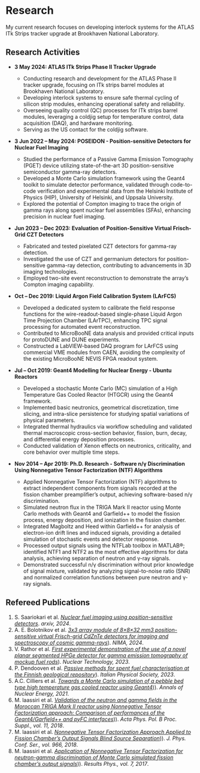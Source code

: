 # Research
My current research focuses on developing interlock systems for the ATLAS ITk Strips tracker upgrade at Brookhaven National Laboratory.

## Research Activities

- **3 May 2024: ATLAS ITk Strips Phase II Tracker Upgrade**  
  - Conducting research and development for the ATLAS Phase II tracker upgrade, focusing on ITk strips barrel modules at Brookhaven National Laboratory.  
  - Developing interlock systems to ensure safe thermal cycling of silicon strip modules, enhancing operational safety and reliability.  
  - Overseeing quality control (QC) processes for ITk strips barrel modules, leveraging a coldjig setup for temperature control, data acquisition (DAQ), and hardware monitoring.  
  - Serving as the US contact for the coldjig software.

- **3 Jun 2022 – May 2024: POSEIDON - Position-sensitive Detectors for Nuclear Fuel Imaging**  
  - Studied the performance of a Passive Gamma Emission Tomography (PGET) device utilizing state-of-the-art 3D position-sensitive semiconductor gamma-ray detectors.  
  - Developed a Monte Carlo simulation framework using the Geant4 toolkit to simulate detector performance, validated through code-to-code verification and experimental data from the Helsinki Institute of Physics (HIP), University of Helsinki, and Uppsala University.  
  - Explored the potential of Compton imaging to trace the origin of gamma rays along spent nuclear fuel assemblies (SFAs), enhancing precision in nuclear fuel imaging.

- **Jun 2023 – Dec 2023: Evaluation of Position-Sensitive Virtual Frisch-Grid CZT Detectors**  
  - Fabricated and tested pixelated CZT detectors for gamma-ray detection.  
  - Investigated the use of CZT and germanium detectors for position-sensitive gamma-ray detection, contributing to advancements in 3D imaging technologies.  
  - Employed two-site event reconstruction to demonstrate the array’s Compton imaging capability.

- **Oct – Dec 2019: Liquid Argon Field Calibration System (LArFCS)**  
  - Developed a dedicated system to calibrate the field response functions for the wire-readout-based single-phase Liquid Argon Time Projection Chamber (LArTPC), enhancing TPC signal processing for automated event reconstruction.  
  - Contributed to MicroBooNE data analysis and provided critical inputs for protoDUNE and DUNE experiments.  
  - Constructed a LabVIEW-based DAQ program for LArFCS using commercial VME modules from CAEN, avoiding the complexity of the existing MicroBooNE NEVIS FPGA readout system.

- **Jul – Oct 2019: Geant4 Modelling for Nuclear Energy - Ubuntu Reactors**  
  - Developed a stochastic Monte Carlo (MC) simulation of a High Temperature Gas Cooled Reactor (HTGCR) using the Geant4 framework.  
  - Implemented basic neutronics, geometrical discretization, time slicing, and intra-slice persistence for studying spatial variations of physical parameters.  
  - Integrated thermal hydraulics via workflow scheduling and validated thermal macroscopic cross-section behavior, fission, burn, decay, and differential energy deposition processes.  
  - Conducted validation of Xenon effects on neutronics, criticality, and core behavior over multiple time steps.

- **Nov 2014 – Apr 2019: Ph.D. Research - Software n/γ Discrimination Using Nonnegative Tensor Factorization (NTF) Algorithms**  
  - Applied Nonnegative Tensor Factorization (NTF) algorithms to extract independent components from signals recorded at the fission chamber preamplifier’s output, achieving software-based n/γ discrimination.  
  - Simulated neutron flux in the TRIGA Mark II reactor using Monte Carlo methods with Geant4 and Garfield++ to model the fission process, energy deposition, and ionization in the fission chamber.  
  - Integrated Magboltz and Heed within Garfield++ for analysis of electron-ion drift lines and induced signals, providing a detailed simulation of stochastic events and detector response.  
  - Processed output signals using the NTFLab toolbox in MATLAB®; identified NTF1 and NTF2 as the most effective algorithms for data analysis, achieving separation of neutron and γ-ray signals.  
  - Demonstrated successful n/γ discrimination without prior knowledge of signal mixture, validated by analyzing signal-to-noise ratio (SNR) and normalized correlation functions between pure neutron and γ-ray signals.

 ## Refereed Publications
1. S. Saariokari et al. [*Nuclear fuel imaging using position-sensitive detectors*](https://doi.org/10.1093/mnras/stac1234](https://arxiv.org/abs/2409.20214)). *arxiv, 2024*.
2. A. E. Bolotnikov et al. [*3x3 array module of 8×8×32 mm3 position-sensitive virtual Frisch-grid CdZnTe detectors for imaging and spectroscopy of cosmic gamma-rays*](https://www.sciencedirect.com/science/article/abs/pii/S0168900224002547)). *NIMA, 2024*.
3. V. Rathor et al. [*First experimental demonstration of the use of a novel planar segmented HPGe detector for gamma emission tomography of mockup fuel rods*](https://www.tandfonline.com/doi/full/10.1080/00295450.2023.2236882)). *Nuclear Technology, 2023*.
4. P. Dendooven et al. [*Passive methods for spent fuel characterisation at the Finnish geological repository*]([https://www.tandfonline.com/doi/full/10.1080/00295450.2023.2236882](https://www.sif.it/riviste/sif/ncc/econtents/2023/046/02/article/19))). *Italian Physical Society, 2023*.
5. A.C. Cilliers et al. [*Towards a Monte Carlo simulation of a pebble bed type high temperature gas cooled reactor using Geant4*](https://doi.org/10.1016/j.anucene.2021.108868))). *Annals of Nuclear Energy, 2021*.
6. M. laassiri et al. [*Validation of the neutron and gamma fields in the Moroccan TRIGA Mark II reactor using Nonnegative Tensor Factorization approach: Comparison of performances of the Geant4/Garfield++ and pyFC interfaces*](https://www.actaphys.uj.edu.pl/index_n.php?I=S&V=11&N=1#73))). *Acta Phys. Pol. B Proc. Suppl., vol. 11, 2018*.
7. M. laassiri et al. [*Nonnegative Tensor Factorization Approach Applied to Fission Chamber’s Output Signals Blind Source Separation*](https://doi.org/10.1088/1742-6596/966/1/012063))). *J. Phys. Conf. Ser., vol. 966, 2018*.
8. M. laassiri et al. [*Application of Nonnegative Tensor Factorization for neutron-gamma discrimination of Monte Carlo simulated fission chamber’s output signals*](https://doi.org/10.1016/j.rinp.2017.04.009))). *Results Phys., vol. 7, 2017*.


    



